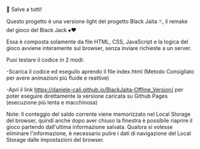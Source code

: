 👋 Salve a tutti!

Questo progetto è una versione light del progetto Black Jaita 🃏, il remake del gioco del Black Jack ♠♥️

Essa è composta solamente da file HTML, CSS, JavaScript e la logica del gioco avviene interamente sul browser, senza inviare richieste a un server.

Puoi testare il codice in 2 modi:

-Scarica il codice ed eseguilo aprendo il file index.html (Metodo Consigliato per avere animazioni più fluide e reattive)

-Apri il link https://daniele-cali.github.io/BlackJaita-Offline_Version/ per poter eseguire direttamente la versione caricata su Github Pages (esecuzione più lenta e macchinosa)

Note:
Il conteggio del saldo corrente viene memorizzato nel Local Storage del browser, quindi anche dopo aver chiuso la finestra è possibile riaprire il gioco partendo dall'ultima informazione salvata.
Qualora si volesse eliminare l'informazione, è necessario pulire i dati di navigazione del Local Storage dalle impostazioni del browser.
